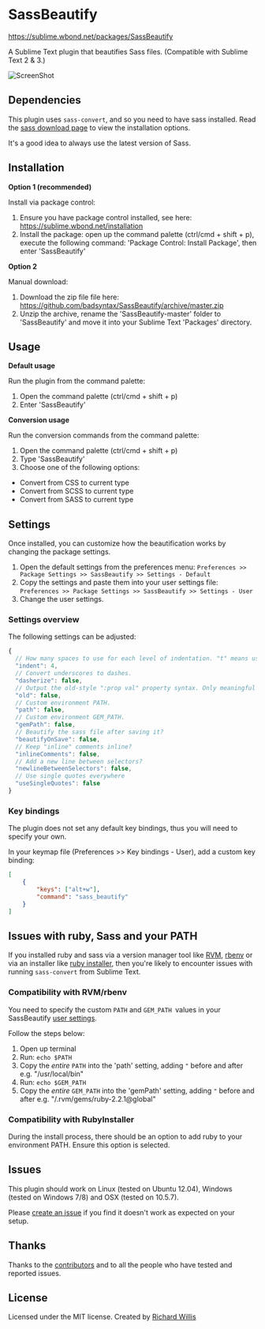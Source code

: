 # SassBeautify

https://sublime.wbond.net/packages/SassBeautify

A Sublime Text plugin that beautifies Sass files. (Compatible with Sublime Text 2 & 3.)

![ScreenShot](https://raw.github.com/badsyntax/SassBeautify/master/assets/screenshot.png)

## Dependencies

This plugin uses `sass-convert`, and so you need to have sass installed. Read the [sass download page](http://sass-lang.com/download.html) to view the installation options.

It's a good idea to always use the latest version of Sass.

## Installation

**Option 1 (recommended)**

Install via package control:

1. Ensure you have package control installed, see here: https://sublime.wbond.net/installation
2. Install the package: open up the command palette (ctrl/cmd + shift + p), execute the following command:
'Package Control: Install Package', then enter 'SassBeautify'

**Option 2**

Manual download:

1. Download the zip file file here: https://github.com/badsyntax/SassBeautify/archive/master.zip
2. Unzip the archive, rename the 'SassBeautify-master' folder to 'SassBeautify' and move it into your Sublime Text 'Packages' directory.

## Usage

**Default usage**

Run the plugin from the command palette:

1. Open the command palette (ctrl/cmd + shift + p)
2. Enter 'SassBeautify'

**Conversion usage**

Run the conversion commands from the command palette:

1. Open the command palette (ctrl/cmd + shift + p)
2. Type 'SassBeautify'
3. Choose one of the following options:
  * Convert from CSS to current type
  * Convert from SCSS to current type
  * Convert from SASS to current type

## Settings

Once installed, you can customize how the beautification works by changing the package settings.

1. Open the default settings from the preferences menu: `Preferences >> Package Settings >> SassBeautify >> Settings - Default`
2. Copy the settings and paste them into your user settings file: `Preferences >> Package Settings >> SassBeautify >> Settings - User`
3. Change the user settings.

### Settings overview

The following settings can be adjusted:

```javascript
{
  // How many spaces to use for each level of indentation. "t" means use hard tabs.
  "indent": 4,
  // Convert underscores to dashes.
  "dasherize": false,
  // Output the old-style ":prop val" property syntax. Only meaningful when generating Sass.
  "old": false,
  // Custom environment PATH.
  "path": false,
  // Custom environment GEM_PATH.
  "gemPath": false,
  // Beautify the sass file after saving it?
  "beautifyOnSave": false,
  // Keep "inline" comments inline?
  "inlineComments": false,
  // Add a new line between selectors?
  "newlineBetweenSelectors": false,
  // Use single quotes everywhere
  "useSingleQuotes": false
}
```

### Key bindings

The plugin does not set any default key bindings, thus you will need to specify your own.

In your keymap file (Preferences >> Key bindings - User), add a custom key binding:

```json
[
    {
        "keys": ["alt+w"],
        "command": "sass_beautify"
    }
]
```


## Issues with ruby, Sass and your PATH

If you installed ruby and sass via a version manager tool like [RVM](https://rvm.io/), [rbenv](https://github.com/sstephenson/rbenv) or via an installer like [ruby installer](http://rubyinstaller.org/), then you're likely to encounter issues with running `sass-convert` from Sublime Text. 

### Compatibility with RVM/rbenv

You need to specify the custom `PATH` and `GEM_PATH `values in your SassBeautify [user settings](#settings-overview).

Follow the steps below:

1. Open up terminal
2. Run: `echo $PATH`
3. Copy the *entire* `PATH` into the 'path' setting, adding `"` before and after e.g. "/usr/local/bin"
4. Run: `echo $GEM_PATH`
5. Copy the *entire* `GEM_PATH` into the 'gemPath' setting, adding `"` before and after e.g. "/.rvm/gems/ruby-2.2.1@global"

### Compatibility with RubyInstaller

During the install process, there should be an option to add ruby to your environment PATH. Ensure this option is selected.

## Issues

This plugin should work on Linux (tested on Ubuntu 12.04), Windows (tested on Windows 7/8) and OSX (tested on 10.5.7).

Please [create an issue](https://github.com/badsyntax/SassBeautify/issues) if you find it doesn't work as expected on your setup.

## Thanks

Thanks to the [contributors](https://github.com/badsyntax/SassBeautify/graphs/contributors) and to all the people 
who have tested and reported issues.

## License

Licensed under the MIT license. Created by [Richard Willis](http://badsyntax.co/)
